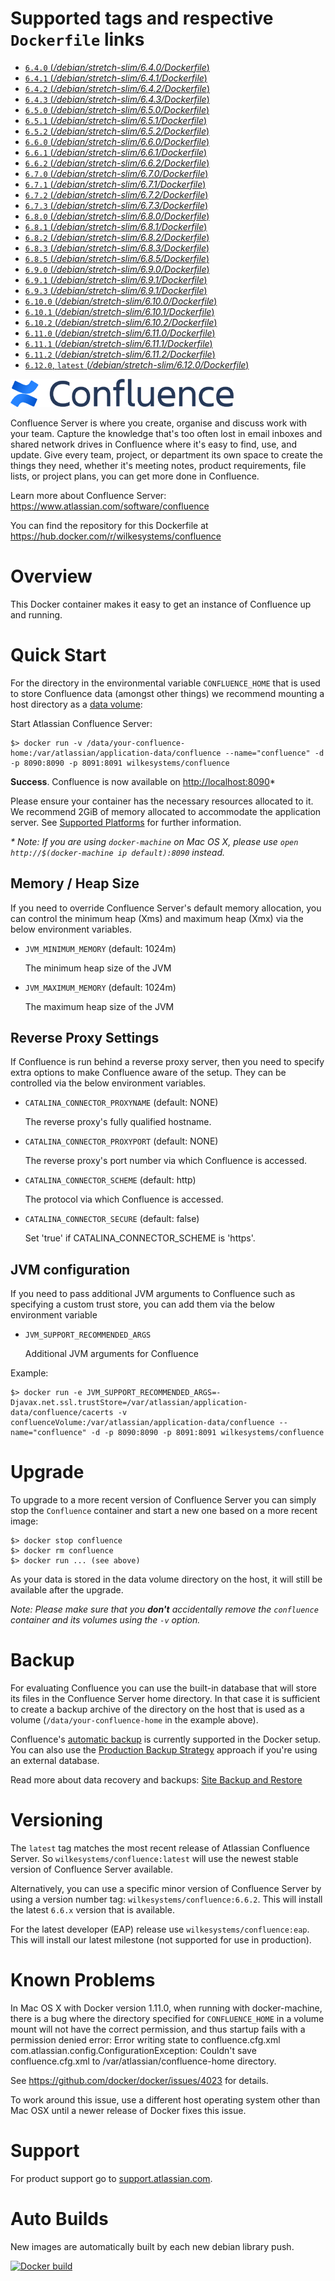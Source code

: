 # Supported tags and respective `Dockerfile` links

-	[`6.4.0` (*/debian/stretch-slim/6.4.0/Dockerfile*)](https://github.com/wilkesystems/docker-confluence/blob/master/debian/stretch-slim/6.4.0/Dockerfile)
-	[`6.4.1` (*/debian/stretch-slim/6.4.1/Dockerfile*)](https://github.com/wilkesystems/docker-confluence/blob/master/debian/stretch-slim/6.4.1/Dockerfile)
-	[`6.4.2` (*/debian/stretch-slim/6.4.2/Dockerfile*)](https://github.com/wilkesystems/docker-confluence/blob/master/debian/stretch-slim/6.4.2/Dockerfile)
-	[`6.4.3` (*/debian/stretch-slim/6.4.3/Dockerfile*)](https://github.com/wilkesystems/docker-confluence/blob/master/debian/stretch-slim/6.4.3/Dockerfile)
-	[`6.5.0` (*/debian/stretch-slim/6.5.0/Dockerfile*)](https://github.com/wilkesystems/docker-confluence/blob/master/debian/stretch-slim/6.5.0/Dockerfile)
-	[`6.5.1` (*/debian/stretch-slim/6.5.1/Dockerfile*)](https://github.com/wilkesystems/docker-confluence/blob/master/debian/stretch-slim/6.5.1/Dockerfile)
-	[`6.5.2` (*/debian/stretch-slim/6.5.2/Dockerfile*)](https://github.com/wilkesystems/docker-confluence/blob/master/debian/stretch-slim/6.5.2/Dockerfile)
-	[`6.6.0` (*/debian/stretch-slim/6.6.0/Dockerfile*)](https://github.com/wilkesystems/docker-confluence/blob/master/debian/stretch-slim/6.6.0/Dockerfile)
-	[`6.6.1` (*/debian/stretch-slim/6.6.1/Dockerfile*)](https://github.com/wilkesystems/docker-confluence/blob/master/debian/stretch-slim/6.6.1/Dockerfile)
-	[`6.6.2` (*/debian/stretch-slim/6.6.2/Dockerfile*)](https://github.com/wilkesystems/docker-confluence/blob/master/debian/stretch-slim/6.6.2/Dockerfile)
-	[`6.7.0` (*/debian/stretch-slim/6.7.0/Dockerfile*)](https://github.com/wilkesystems/docker-confluence/blob/master/debian/stretch-slim/6.7.0/Dockerfile)
-	[`6.7.1` (*/debian/stretch-slim/6.7.1/Dockerfile*)](https://github.com/wilkesystems/docker-confluence/blob/master/debian/stretch-slim/6.7.1/Dockerfile)
-	[`6.7.2` (*/debian/stretch-slim/6.7.2/Dockerfile*)](https://github.com/wilkesystems/docker-confluence/blob/master/debian/stretch-slim/6.7.2/Dockerfile)
-	[`6.7.3` (*/debian/stretch-slim/6.7.3/Dockerfile*)](https://github.com/wilkesystems/docker-confluence/blob/master/debian/stretch-slim/6.7.3/Dockerfile)
-	[`6.8.0` (*/debian/stretch-slim/6.8.0/Dockerfile*)](https://github.com/wilkesystems/docker-confluence/blob/master/debian/stretch-slim/6.8.0/Dockerfile)
-	[`6.8.1` (*/debian/stretch-slim/6.8.1/Dockerfile*)](https://github.com/wilkesystems/docker-confluence/blob/master/debian/stretch-slim/6.8.1/Dockerfile)
-	[`6.8.2` (*/debian/stretch-slim/6.8.2/Dockerfile*)](https://github.com/wilkesystems/docker-confluence/blob/master/debian/stretch-slim/6.8.2/Dockerfile)
-	[`6.8.3` (*/debian/stretch-slim/6.8.3/Dockerfile*)](https://github.com/wilkesystems/docker-confluence/blob/master/debian/stretch-slim/6.8.3/Dockerfile)
-	[`6.8.5` (*/debian/stretch-slim/6.8.5/Dockerfile*)](https://github.com/wilkesystems/docker-confluence/blob/master/debian/stretch-slim/6.8.5/Dockerfile)
-	[`6.9.0` (*/debian/stretch-slim/6.9.0/Dockerfile*)](https://github.com/wilkesystems/docker-confluence/blob/master/debian/stretch-slim/6.9.0/Dockerfile)
-	[`6.9.1` (*/debian/stretch-slim/6.9.1/Dockerfile*)](https://github.com/wilkesystems/docker-confluence/blob/master/debian/stretch-slim/6.9.1/Dockerfile)
-	[`6.9.3` (*/debian/stretch-slim/6.9.1/Dockerfile*)](https://github.com/wilkesystems/docker-confluence/blob/master/debian/stretch-slim/6.9.3/Dockerfile)
-	[`6.10.0` (*/debian/stretch-slim/6.10.0/Dockerfile*)](https://github.com/wilkesystems/docker-confluence/blob/master/debian/stretch-slim/6.10.0/Dockerfile)
-	[`6.10.1` (*/debian/stretch-slim/6.10.1/Dockerfile*)](https://github.com/wilkesystems/docker-confluence/blob/master/debian/stretch-slim/6.10.1/Dockerfile)
-	[`6.10.2` (*/debian/stretch-slim/6.10.2/Dockerfile*)](https://github.com/wilkesystems/docker-confluence/blob/master/debian/stretch-slim/6.10.2/Dockerfile)
-	[`6.11.0` (*/debian/stretch-slim/6.11.0/Dockerfile*)](https://github.com/wilkesystems/docker-confluence/blob/master/debian/stretch-slim/6.11.0/Dockerfile)
-	[`6.11.1` (*/debian/stretch-slim/6.11.1/Dockerfile*)](https://github.com/wilkesystems/docker-confluence/blob/master/debian/stretch-slim/6.11.1/Dockerfile)
-	[`6.11.2` (*/debian/stretch-slim/6.11.2/Dockerfile*)](https://github.com/wilkesystems/docker-confluence/blob/master/debian/stretch-slim/6.11.2/Dockerfile)
-	[`6.12.0`, `latest` (*/debian/stretch-slim/6.12.0/Dockerfile*)](https://github.com/wilkesystems/docker-confluence/blob/master/debian/stretch-slim/6.12.0/Dockerfile)

![Atlassian Confluence Server](https://github.com/wilkesystems/docker-confluence/raw/master/docs/logo.png)
 
Confluence Server is where you create, organise and discuss work with your team. Capture the knowledge that's too often lost in email inboxes and shared network drives in Confluence where it's easy to find, use, and update. Give every team, project, or department its own space to create the things they need, whether it's meeting notes, product requirements, file lists, or project plans, you can get more done in Confluence.
 
Learn more about Confluence Server: <https://www.atlassian.com/software/confluence>

You can find the repository for this Dockerfile at <https://hub.docker.com/r/wilkesystems/confluence>
 
# Overview
 
This Docker container makes it easy to get an instance of Confluence up and running.
 
# Quick Start
 
For the directory in the environmental variable `CONFLUENCE_HOME` that is used to store Confluence data
(amongst other things) we recommend mounting a host directory as a [data volume](https://docs.docker.com/userguide/dockervolumes/#mount-a-host-directory-as-a-data-volume):
 
Start Atlassian Confluence Server:
 
    $> docker run -v /data/your-confluence-home:/var/atlassian/application-data/confluence --name="confluence" -d -p 8090:8090 -p 8091:8091 wilkesystems/confluence
 

**Success**. Confluence is now available on [http://localhost:8090](http://localhost:8090)*
 
Please ensure your container has the necessary resources allocated to it.
We recommend 2GiB of memory allocated to accommodate the application server.
See [Supported Platforms](https://confluence.atlassian.com/display/DOC/Supported+platforms) for further information.
     
 
_* Note: If you are using `docker-machine` on Mac OS X, please use `open http://$(docker-machine ip default):8090` instead._
 
## Memory / Heap Size

If you need to override Confluence Server's default memory allocation, you can control the minimum heap (Xms) and maximum heap (Xmx) via the below environment variables.

* `JVM_MINIMUM_MEMORY` (default: 1024m)

   The minimum heap size of the JVM

* `JVM_MAXIMUM_MEMORY` (default: 1024m)

   The maximum heap size of the JVM

## Reverse Proxy Settings

If Confluence is run behind a reverse proxy server, then you need to specify extra options to make Confluence aware of the setup. They can be controlled via the below environment variables.

* `CATALINA_CONNECTOR_PROXYNAME` (default: NONE)

   The reverse proxy's fully qualified hostname.

* `CATALINA_CONNECTOR_PROXYPORT` (default: NONE)

   The reverse proxy's port number via which Confluence is accessed.

* `CATALINA_CONNECTOR_SCHEME` (default: http)

   The protocol via which Confluence is accessed.

* `CATALINA_CONNECTOR_SECURE` (default: false)

   Set 'true' if CATALINA_CONNECTOR_SCHEME is 'https'.

## JVM configuration

If you need to pass additional JVM arguments to Confluence such as specifying a custom trust store, you can add them via the below environment variable

* `JVM_SUPPORT_RECOMMENDED_ARGS`

   Additional JVM arguments for Confluence
   
Example:

    $> docker run -e JVM_SUPPORT_RECOMMENDED_ARGS=-Djavax.net.ssl.trustStore=/var/atlassian/application-data/confluence/cacerts -v confluenceVolume:/var/atlassian/application-data/confluence --name="confluence" -d -p 8090:8090 -p 8091:8091 wilkesystems/confluence

 
# Upgrade
 
To upgrade to a more recent version of Confluence Server you can simply stop the `Confluence`
container and start a new one based on a more recent image:

    $> docker stop confluence
    $> docker rm confluence
    $> docker run ... (see above)
 
As your data is stored in the data volume directory on the host, it will still
be available after the upgrade.
 
_Note: Please make sure that you **don't** accidentally remove the `confluence`
container and its volumes using the `-v` option._
 
# Backup
 
For evaluating Confluence you can use the built-in database that will store its files in the Confluence Server home directory. In that case it is sufficient to create a backup archive of the directory on the host that is used as a volume (`/data/your-confluence-home` in the example above).
 
Confluence's [automatic backup](https://confluence.atlassian.com/display/DOC/Configuring+Backups) is currently supported in the Docker setup. You can also use the [Production Backup Strategy](https://confluence.atlassian.com/display/DOC/Production+Backup+Strategy) approach if you're using an external database.
 
Read more about data recovery and backups: [Site Backup and Restore](https://confluence.atlassian.com/display/DOC/Site+Backup+and+Restore)
 
# Versioning
 
The `latest` tag matches the most recent release of Atlassian Confluence Server.
So `wilkesystems/confluence:latest` will use the newest stable version of Confluence Server available.
 
Alternatively, you can use a specific minor version of Confluence Server by using a version number
tag: `wilkesystems/confluence:6.6.2`. This will install the latest `6.6.x` version that
is available.

For the latest developer (EAP) release use `wilkesystems/confluence:eap`. This will install our latest milestone (not supported for use in production).  
 
# Known Problems
In Mac OS X with Docker version 1.11.0, when running with docker-machine, there is a bug where the directory specified for `CONFLUENCE_HOME` in a volume mount will not have the correct permission, and thus startup fails with a permission denied error:
     Error writing state to confluence.cfg.xml
com.atlassian.config.ConfigurationException: Couldn't save confluence.cfg.xml to /var/atlassian/confluence-home directory.

See https://github.com/docker/docker/issues/4023 for details.

To work around this issue, use a different host operating system other than Mac OSX until a newer release of Docker fixes this issue.
 
# Support

For product support go to [support.atlassian.com](http://support.atlassian.com).  

# Auto Builds

New images are automatically built by each new debian library push.

[![Docker build](https://dockeri.co/image/wilkesystems/confluence)](https://hub.docker.com/r/wilkesystems/confluence/)